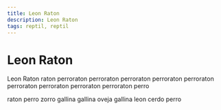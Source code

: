 ```yaml
---
title: Leon Raton
description: Leon Raton
tags: reptil, reptil
---
```


# Leon Raton

Leon Raton raton perroraton perroraton perroraton perroraton perroraton perroraton perroraton perroraton perroraton perro

raton perro zorro gallina gallina oveja gallina leon cerdo perro